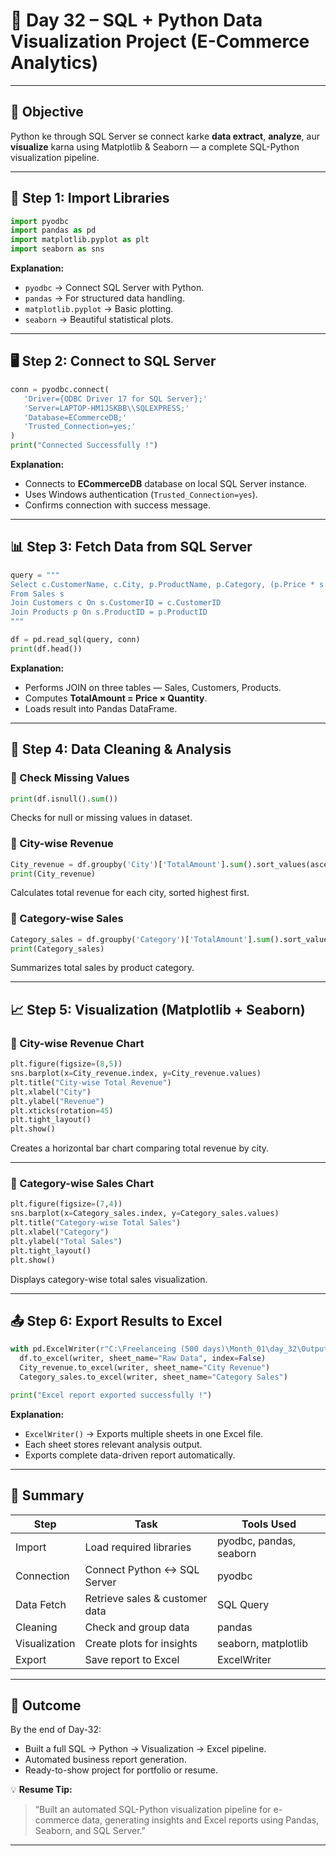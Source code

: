 
# 📅 Day 32 – SQL + Python Data Visualization Project (E-Commerce Analytics)

---

## 🎯 Objective

Python ke through SQL Server se connect karke **data extract**, **analyze**, aur **visualize** karna using Matplotlib & Seaborn — a complete SQL-Python visualization pipeline.

---

## 🧩 Step 1: Import Libraries

```python
import pyodbc
import pandas as pd
import matplotlib.pyplot as plt
import seaborn as sns
```
**Explanation:**
- `pyodbc` → Connect SQL Server with Python.  
- `pandas` → For structured data handling.  
- `matplotlib.pyplot` → Basic plotting.  
- `seaborn` → Beautiful statistical plots.

---

## 🖥 Step 2: Connect to SQL Server

```python
conn = pyodbc.connect(
   'Driver={ODBC Driver 17 for SQL Server};'
   'Server=LAPTOP-HM1JSKBB\\SQLEXPRESS;'
   'Database=ECommerceDB;'
   'Trusted_Connection=yes;'
)
print("Connected Successfully !")
```
**Explanation:**
- Connects to **ECommerceDB** database on local SQL Server instance.  
- Uses Windows authentication (`Trusted_Connection=yes`).  
- Confirms connection with success message.

---

## 📊 Step 3: Fetch Data from SQL Server

```python
query = """
Select c.CustomerName, c.City, p.ProductName, p.Category, (p.Price * s.Quantity) As TotalAmount
From Sales s
Join Customers c On s.CustomerID = c.CustomerID
Join Products p On s.ProductID = p.ProductID
"""

df = pd.read_sql(query, conn)
print(df.head())
```
**Explanation:**
- Performs JOIN on three tables — Sales, Customers, Products.  
- Computes **TotalAmount = Price × Quantity**.  
- Loads result into Pandas DataFrame.

---

## 🧹 Step 4: Data Cleaning & Analysis

### 🔹 Check Missing Values
```python
print(df.isnull().sum())
```
Checks for null or missing values in dataset.

### 🔹 City-wise Revenue
```python
City_revenue = df.groupby('City')['TotalAmount'].sum().sort_values(ascending=False)
print(City_revenue)
```
Calculates total revenue for each city, sorted highest first.

### 🔹 Category-wise Sales
```python
Category_sales = df.groupby('Category')['TotalAmount'].sum().sort_values(ascending=False)
print(Category_sales)
```
Summarizes total sales by product category.

---

## 📈 Step 5: Visualization (Matplotlib + Seaborn)

### 🔹 City-wise Revenue Chart
```python
plt.figure(figsize=(8,5))
sns.barplot(x=City_revenue.index, y=City_revenue.values)
plt.title("City-wise Total Revenue")
plt.xlabel("City")
plt.ylabel("Revenue")
plt.xticks(rotation=45)
plt.tight_layout()
plt.show()
```
Creates a horizontal bar chart comparing total revenue by city.

---

### 🔹 Category-wise Sales Chart
```python
plt.figure(figsize=(7,4))
sns.barplot(x=Category_sales.index, y=Category_sales.values)
plt.title("Category-wise Total Sales")
plt.xlabel("Category")
plt.ylabel("Total Sales")
plt.tight_layout()
plt.show()
```
Displays category-wise total sales visualization.

---

## 📤 Step 6: Export Results to Excel

```python
with pd.ExcelWriter(r"C:\Freelanceing (500 days)\Month_01\day_32\Outputs\day32_sales_analysis.xlsx") as writer :
  df.to_excel(writer, sheet_name="Raw Data", index=False)
  City_revenue.to_excel(writer, sheet_name="City Revenue")
  Category_sales.to_excel(writer, sheet_name="Category Sales")

print("Excel report exported successfully !")
```
**Explanation:**
- `ExcelWriter()` → Exports multiple sheets in one Excel file.  
- Each sheet stores relevant analysis output.  
- Exports complete data-driven report automatically.

---

## 🧠 Summary

| Step | Task | Tools Used |
|------|------|-------------|
| Import | Load required libraries | pyodbc, pandas, seaborn |
| Connection | Connect Python ↔ SQL Server | pyodbc |
| Data Fetch | Retrieve sales & customer data | SQL Query |
| Cleaning | Check and group data | pandas |
| Visualization | Create plots for insights | seaborn, matplotlib |
| Export | Save report to Excel | ExcelWriter |

---

## 💼 Outcome

By the end of Day-32:
- Built a full SQL → Python → Visualization → Excel pipeline.  
- Automated business report generation.  
- Ready-to-show project for portfolio or resume.

💡 **Resume Tip:**  
> “Built an automated SQL-Python visualization pipeline for e-commerce data, generating insights and Excel reports using Pandas, Seaborn, and SQL Server.”

---
